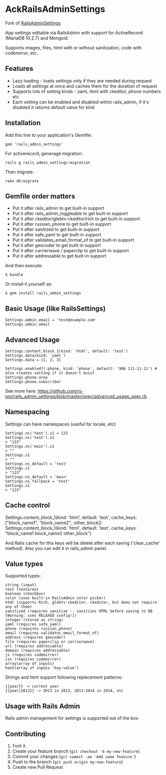 # AckRailsAdminSettings

Fork of [RailsAdminSettings](https://github.com/rs-pro/rails_admin_settings)

App settings editable via RailsAdmin with support for ActiveRecord (MariaDB 10.2.7) and Mongoid.

Supports images, files, html with or without sanitization, code with codemirror, etc.

## Features

- Lazy loading - loads settings only if they are needed during request
- Loads all settings at once and caches them for the duration of request
- Supports lots of setting kinds - yaml, html with ckeditor, phone numbers etc
- Each setting can be enabled and disabled within rails_admin, if it's disabled it returns default value for kind

## Installation

Add this line to your application's Gemfile:

    gem 'rails_admin_settings'

For activerecord, generage migration:

    rails g rails_admin_settings:migration

Then migrate:

    rake db:migrate

## Gemfile order matters

- Put it after rails_admin to get built-in support
- Put it after rails_admin_toggleable to get built-in support
- Put it after ckeditor/glebtv-ckeditor/rich to get built-in support
- Put it after russian_phone to get built-in support
- Put it after sanitized to get built-in support
- Put it after safe_yaml to get built-in support
- Put it after validates_email_format_of to get built-in support
- Put it after geocoder to get built-in support
- Put it after carrierwave / paperclip to get built-in support
- Put it after addressable to get built-in support

And then execute:

    $ bundle

Or install it yourself as:

    $ gem install rails_admin_settings

## Basic Usage (like RailsSettings)

    Settings.admin_email = 'test@example.com'
    Settings.admin_email


## Advanced Usage

    Settings.content_block_1(kind: 'html', default: 'test')
    Settings.data(kind: 'yaml')
    Settings.data = [1, 2, 3]

    Settings.enabled?(:phone, kind: 'phone', default: '906 111-11-11') # also creates setting if it doesn't exist
    Settings.phone.area
    Settings.phone.subscriber

See more here: https://github.com/rs-pro/rails_admin_settings/blob/master/spec/advanced_usage_spec.rb

## Namespacing

Settings can have namespaces (useful for locale, etc)

    Settings.ns('test').s1 = 123
    Settings.ns('test').s1
    > "123"
    Settings.ns('main').s1
    > ""
    Settings.s1
    > ""
    Settings.ns_default = 'test'
    Settings.s1
    > "123"
    Settings.ns_default = 'main'
    Settings.ns_fallback = 'test'
    Settings.s1
    > "123"


## Cache control

  Settings.content_block_1(kind: 'html', default: 'test', cache_keys: ["block_name1", "block_name2", :other_block])
  Settings.content_block_1(kind: 'html', default: 'test', cache_keys: "block_name1 block_name2 other_block")

And Rails cache for this keys will be delete after each saving ('clear_cache' method). Also you can edit it in rails_admin panel.

## Value types

Supported types:

    string (input)
    text (textarea)
    boolean (checkbox)
    color (uses built-in RailsAdmin color picker)
    html (supports Rich, glebtv-ckeditor, ckeditor, but does not require any of them)
    sanitized (requires sanitize -- sanitizes HTML before saving to DB [Warning: uses RELAXED config!])
    integer (stored as string)
    yaml (requires safe_yaml)
    phone (requires russian_phone)
    email (requires validates_email_format_of)
    address (requires geocoder)
    file (requires paperclip or carrierwave)
    url (requires addressable)
    domain (requires addressable)
    js (requires codemirror)
    css (requires codemirror)
    array(array of inputs)
    hash(array of inputs 'key-value')


Strings and html support following replacement patterns:

    {{year}} -> current year
    {{year|2013}} -> 2013 in 2013, 2013-2014 in 2014, etc

## Usage with Rails Admin

Rails admin management for settings is supported out of the box

## Contributing

1. Fork it
2. Create your feature branch (`git checkout -b my-new-feature`)
3. Commit your changes (`git commit -am 'Add some feature'`)
4. Push to the branch (`git push origin my-new-feature`)
5. Create new Pull Request
